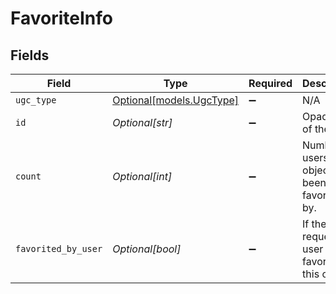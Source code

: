 # FavoriteInfo


## Fields

| Field                                              | Type                                               | Required                                           | Description                                        |
| -------------------------------------------------- | -------------------------------------------------- | -------------------------------------------------- | -------------------------------------------------- |
| `ugc_type`                                         | [Optional[models.UgcType]](../models/ugctype.md)   | :heavy_minus_sign:                                 | N/A                                                |
| `id`                                               | *Optional[str]*                                    | :heavy_minus_sign:                                 | Opaque id of the UGC.                              |
| `count`                                            | *Optional[int]*                                    | :heavy_minus_sign:                                 | Number of users this object has been favorited by. |
| `favorited_by_user`                                | *Optional[bool]*                                   | :heavy_minus_sign:                                 | If the requesting user has favorited this object.  |